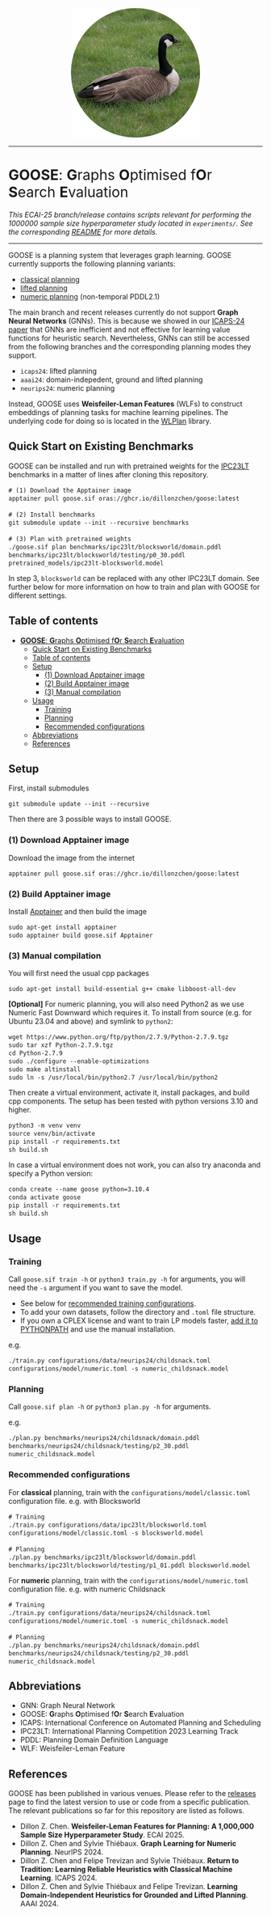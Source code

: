 <p align="center">
    <img src="goose.png" alt="GOOSE Image" style="height:256px; width:auto;">
</p>

-------------------------------------------------------------------------------------------------------------

<span style="font-weight:normal">**GOOSE**: **G**raphs **O**ptimised f**O**r **S**earch **E**valuation</span>
=============================================================================================================

*This ECAI-25 branch/release contains scripts relevant for performing the 1000000 sample size hyperparameter study located in `experiments/`. See the corresponding [README](experiments/README.md) for more details.*

-------------------------------------------------------------------------------------------------------------

GOOSE is a planning system that leverages graph learning. GOOSE currently supports the following planning variants:
- [classical planning](https://github.com/aibasel/downward)
- [lifted planning](https://github.com/abcorrea/powerlifted)
- [numeric planning](https://github.com/Kurorororo/numeric-fast-downward) (non-temporal PDDL2.1)

The main branch and recent releases currently do not support **Graph Neural Networks** (GNNs). This is because we showed in our [ICAPS-24 paper](https://arxiv.org/abs/2403.16508) that GNNs are inefficient and not effective for learning value functions for heuristic search. Nevertheless, GNNs can still be accessed from the following branches and the corresponding planning modes they support.
- `icaps24`: lifted planning
- `aaai24`: domain-indepedent, ground and lifted planning
- `neurips24`: numeric planning

Instead, GOOSE uses **Weisfeiler-Leman Features** (WLFs) to construct embeddings of planning tasks for machine learning pipelines. The underlying code for doing so is located in the [WLPlan](https://github.com/DillonZChen/wlplan) library.


## Quick Start on Existing Benchmarks
GOOSE can be installed and run with pretrained weights for the [IPC23LT](https://github.com/ipc2023-learning/benchmarks) benchmarks in a matter of lines after cloning this repository.

```
# (1) Download the Apptainer image
apptainer pull goose.sif oras://ghcr.io/dillonzchen/goose:latest

# (2) Install benchmarks
git submodule update --init --recursive benchmarks

# (3) Plan with pretrained weights
./goose.sif plan benchmarks/ipc23lt/blocksworld/domain.pddl benchmarks/ipc23lt/blocksworld/testing/p0_30.pddl pretrained_models/ipc23lt-blocksworld.model
```

In step 3, `blocksworld` can be replaced with any other IPC23LT domain.
See further below for more information on how to train and plan with GOOSE for different settings.


## Table of contents
- [**GOOSE**: **G**raphs **O**ptimised f**O**r **S**earch **E**valuation](#goose-graphs-optimised-for-search-evaluation)
  - [Quick Start on Existing Benchmarks](#quick-start-on-existing-benchmarks)
  - [Table of contents](#table-of-contents)
  - [Setup](#setup)
    - [(1) Download Apptainer image](#1-download-apptainer-image)
    - [(2) Build Apptainer image](#2-build-apptainer-image)
    - [(3) Manual compilation](#3-manual-compilation)
  - [Usage](#usage)
    - [Training](#training)
    - [Planning](#planning)
    - [Recommended configurations](#recommended-configurations)
  - [Abbreviations](#abbreviations)
  - [References](#references)


## Setup

First, install submodules

```
git submodule update --init --recursive
```

Then there are 3 possible ways to install GOOSE.

### (1) Download Apptainer image
Download the image from the internet

    apptainer pull goose.sif oras://ghcr.io/dillonzchen/goose:latest


### (2) Build Apptainer image
Install [Apptainer](https://apptainer.org/) and then build the image

    sudo apt-get install apptainer
    sudo apptainer build goose.sif Apptainer


### (3) Manual compilation
You will first need the usual cpp packages

    sudo apt-get install build-essential g++ cmake libboost-all-dev

**[Optional]** For numeric planning, you will also need Python2 as we use Numeric Fast Downward which requires it. To install from source (e.g. for Ubuntu 23.04 and above) and symlink to `python2`:

    wget https://www.python.org/ftp/python/2.7.9/Python-2.7.9.tgz
    sudo tar xzf Python-2.7.9.tgz
    cd Python-2.7.9
    sudo ./configure --enable-optimizations
    sudo make altinstall
    sudo ln -s /usr/local/bin/python2.7 /usr/local/bin/python2

Then create a virtual environment, activate it, install packages, and build cpp components.
The setup has been tested with python versions 3.10 and higher.

    python3 -m venv venv
    source venv/bin/activate
    pip install -r requirements.txt
    sh build.sh

In case a virtual environment does not work, you can also try anaconda and specify a Python version:

    conda create --name goose python=3.10.4
    conda activate goose
    pip install -r requirements.txt
    sh build.sh


## Usage
### Training
Call `goose.sif train -h` or `python3 train.py -h` for arguments, you will need the `-s` argument if you want to save the model.
- See below for [recommended training configurations](#recommended-configurations).
- To add your own datasets, follow the directory and `.toml` file structure.
- If you own a CPLEX license and want to train LP models faster, [add it to PYTHONPATH](https://www.ibm.com/docs/en/icos/22.1.1?topic=cplex-setting-up-python-api) and use the manual installation.

e.g.
    
    ./train.py configurations/data/neurips24/childsnack.toml configurations/model/numeric.toml -s numeric_childsnack.model


### Planning
Call `goose.sif plan -h` or `python3 plan.py -h` for arguments.

e.g.

    ./plan.py benchmarks/neurips24/childsnack/domain.pddl benchmarks/neurips24/childsnack/testing/p2_30.pddl numeric_childsnack.model


### Recommended configurations
For **classical** planning, train with the `configurations/model/classic.toml` configuration file.
e.g. with Blocksworld

    # Training
    ./train.py configurations/data/ipc23lt/blocksworld.toml configurations/model/classic.toml -s blocksworld.model

    # Planning                 
    ./plan.py benchmarks/ipc23lt/blocksworld/domain.pddl benchmarks/ipc23lt/blocksworld/testing/p1_01.pddl blocksworld.model

For **numeric** planning, train with the `configurations/model/numeric.toml` configuration file.
e.g. with numeric Childsnack

    # Training
    ./train.py configurations/data/neurips24/childsnack.toml configurations/model/numeric.toml -s numeric_childsnack.model

    # Planning  
    ./plan.py benchmarks/neurips24/childsnack/domain.pddl benchmarks/neurips24/childsnack/testing/p2_30.pddl numeric_childsnack.model


## Abbreviations
- GNN: Graph Neural Network
- GOOSE: **G**raphs **O**ptimised f**O**r **S**earch **E**valuation
- ICAPS: International Conference on Automated Planning and Scheduling
- IPC23LT: International Planning Competition 2023 Learning Track
- PDDL: Planning Domain Definition Language
- WLF: Weisfeiler-Leman Feature


## References
GOOSE has been published in various venues. Please refer to the [releases](https://github.com/DillonZChen/goose/releases) page to find the latest version to use or code from a specific publication. The relevant publications so far for this repository are listed as follows.

- Dillon Z. Chen. **Weisfeiler-Leman Features for Planning: A 1,000,000 Sample Size Hyperparameter Study**. ECAI 2025.
- Dillon Z. Chen and Sylvie Thiébaux. **Graph Learning for Numeric Planning**. NeurIPS 2024.
- Dillon Z. Chen and Felipe Trevizan and Sylvie Thiébaux. **Return to Tradition: Learning Reliable Heuristics with Classical Machine Learning**. ICAPS 2024.
- Dillon Z. Chen and Sylvie Thiébaux and Felipe Trevizan. **Learning Domain-Independent Heuristics for Grounded and Lifted Planning**. AAAI 2024.
